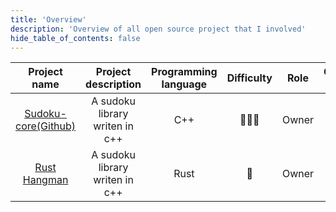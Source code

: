 ```yaml
---
title: 'Overview'
description: 'Overview of all open source project that I involved'
hide_table_of_contents: false
---
```


|                         Project name                          |         Project description         |   Programming language   | Difficulty |    Role     | Coursework ? | 
| :-----------------------------------------------------------: | :---------------------------------: | :---------: | :--------: | :---------: |:---------: |
| [Sudoku-core(Github)](https://github.com/potatochick2020/Sudoku-core) |   A sudoku library writen in c++    | C++     |    🌟🌟🌟 |    Owner    |  :x: |
| [Rust Hangman](rust-hangman)  |   A sudoku library writen in c++    | Rust    |    🌟  |    Owner    |   :white_check_mark:|